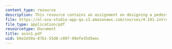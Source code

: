 ```yaml
---
content_type: resource
description: This resource contains an assignment on designing a pedestrian bridge.
file: https://ol-ocw-studio-app-qa.s3.amazonaws.com/courses/4-191-introduction-to-integrated-design-fall-2006/b6e2e50a87b155d8c09799efe35d5eec_assn1.pdf
file_type: application/pdf
resourcetype: Document
title: assn1.pdf
uid: b6e2e50a-87b1-55d8-c097-99efe35d5eec
---
```


